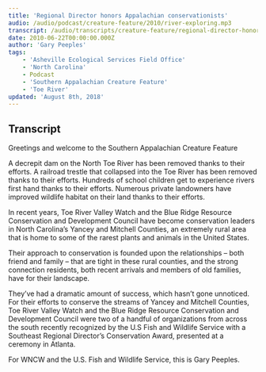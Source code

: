```yaml
---
title: 'Regional Director honors Appalachian conservationists'
audio: /audio/podcast/creature-feature/2010/river-exploring.mp3
transcript: /audio/transcripts/creature-feature/regional-director-honor-awards.mp3
date: 2010-06-22T00:00:00.000Z
author: 'Gary Peeples'
tags:
    - 'Asheville Ecological Services Field Office'
    - 'North Carolina'
    - Podcast
    - 'Southern Appalachian Creature Feature'
    - 'Toe River'
updated: 'August 8th, 2018'
---
```


## Transcript

Greetings and welcome to the Southern Appalachian Creature Feature

A decrepit dam on the North Toe River has been removed thanks to their efforts. A railroad trestle that collapsed into the Toe River has been removed thanks to their efforts. Hundreds of school children get to experience rivers first hand thanks to their efforts. Numerous private landowners have improved wildlife habitat on their land thanks to their efforts.

In recent years, Toe River Valley Watch and the Blue Ridge Resource Conservation and Development Council have become conservation leaders in North Carolina’s Yancey and Mitchell Counties, an extremely rural area that is home to some of the rarest plants and animals in the United States.

Their approach to conservation is founded upon the relationships – both friend and family – that are tight in these rural counties, and the strong connection residents, both recent arrivals and members of old families, have for their landscape.

They’ve had a dramatic amount of success, which hasn’t gone unnoticed. For their efforts to conserve the streams of Yancey and Mitchell Counties, Toe River Valley Watch and the Blue Ridge Resource Conservation and Development Council were two of a handful of organizations from across the south recently recognized by the U.S Fish and Wildlife Service with a Southeast Regional Director’s Conservation Award, presented at a ceremony in Atlanta.

For WNCW and the U.S. Fish and Wildlife Service, this is Gary Peeples.